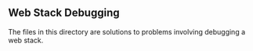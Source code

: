 ## Web Stack Debugging
The files in this directory are solutions to problems involving debugging a web stack.
